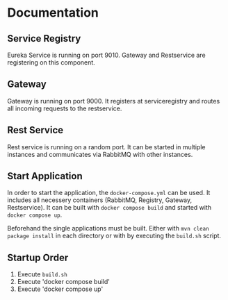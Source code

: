 # Documentation

## Service Registry
Eureka Service is running on port 9010. Gateway and Restservice are registering on this component.

## Gateway
Gateway is running on port 9000. It registers at serviceregistry and routes all incoming requests to the restservice.

## Rest Service
Rest service is running on a random port. It can be started in multiple instances and communicates via RabbitMQ with other instances.

## Start Application
In order to start the application, the `docker-compose.yml` can be used. It includes all necessery containers (RabbitMQ, Registry, Gateway, Restservice).
It can be built with `docker compose build` and started with `docker compose up`.

Beforehand the single applications must be built. Either with `mvn clean package install` in each directory or with by executing the `build.sh` script.

## Startup Order
1. Execute `build.sh`
2. Execute 'docker compose build'
3. Execute 'docker compose up'